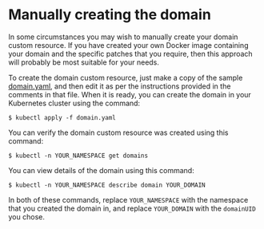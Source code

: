 # Manually creating the domain

In some circumstances you may wish to manually create your domain custom resource.  If you have created your own
Docker image containing your domain and the specific patches that you require, then this approach will probably
be most suitable for your needs.

To create the domain custom resource, just make a copy of the sample [domain.yaml](./domain.yaml), and then edit 
it as per the instructions provided in the comments in that file.
When it is ready, you can create the domain in your Kubernetes cluster using the command:

```shell
$ kubectl apply -f domain.yaml
```

You can verify the domain custom resource was created using this command:

```shell
$ kubectl -n YOUR_NAMESPACE get domains
```

You can view details of the domain using this command:

```shell
$ kubectl -n YOUR_NAMESPACE describe domain YOUR_DOMAIN
```

In both of these commands, replace `YOUR_NAMESPACE` with the namespace that you created the domain in, and
replace `YOUR_DOMAIN` with the `domainUID` you chose.


